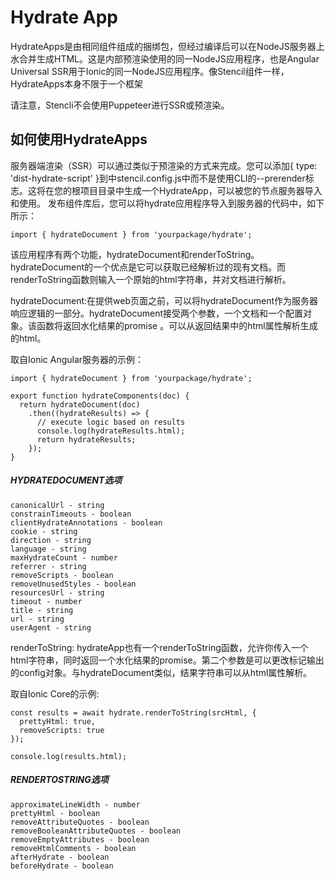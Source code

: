 <!--
 * @Date: 2021-01-20 16:50:54
 * @LastEditors: dongfb
 * @LastEditTime: 2021-01-20 17:04:21
-->
# Hydrate App

HydrateApps是由相同组件组成的捆绑包，但经过编译后可以在NodeJS服务器上水合并生成HTML。这是内部预渲染使用的同一NodeJS应用程序，也是Angular Universal SSR用于Ionic的同一NodeJS应用程序。像Stencil组件一样，HydrateApps本身不限于一个框架

请注意，Stencli不会使用Puppeteer进行SSR或预渲染。

## 如何使用HydrateApps

服务器端渲染（SSR）可以通过类似于预渲染的方式来完成。您可以添加{ type: 'dist-hydrate-script' }到中stencil.config.js中而不是使用CLI的--prerender标志。这将在您的根项目目录中生成一个HydrateApp，可以被您的节点服务器导入和使用。
发布组件库后，您可以将hydrate应用程序导入到服务器的代码中，如下所示：

```
import { hydrateDocument } from 'yourpackage/hydrate';
```

该应用程序有两个功能，hydrateDocument和renderToString。hydrateDocument的一个优点是它可以获取已经解析过的现有文档。而renderToString函数则输入一个原始的html字符串，并对文档进行解析。

hydrateDocument:在提供web页面之前，可以将hydrateDocument作为服务器响应逻辑的一部分。hydrateDocument接受两个参数，一个文档和一个配置对象。该函数将返回水化结果的promise 。可以从返回结果中的html属性解析生成的html。

取自Ionic Angular服务器的示例：

```
import { hydrateDocument } from 'yourpackage/hydrate';

export function hydrateComponents(doc) {
  return hydrateDocument(doc)
    .then((hydrateResults) => {
      // execute logic based on results
      console.log(hydrateResults.html);
      return hydrateResults;
    });
}
```

##### HYDRATEDOCUMENT选项

```
canonicalUrl - string
constrainTimeouts - boolean
clientHydrateAnnotations - boolean
cookie - string
direction - string
language - string
maxHydrateCount - number
referrer - string
removeScripts - boolean
removeUnusedStyles - boolean
resourcesUrl - string
timeout - number
title - string
url - string
userAgent - string
```

renderToString: hydrateApp也有一个renderToString函数，允许你传入一个html字符串，同时返回一个水化结果的promise。第二个参数是可以更改标记输出的config对象。与hydrateDocument类似，结果字符串可以从html属性解析。

取自Ionic Core的示例:

```
const results = await hydrate.renderToString(srcHtml, {
  prettyHtml: true,
  removeScripts: true
});

console.log(results.html);
```

##### RENDERTOSTRING选项

```
approximateLineWidth - number
prettyHtml - boolean
removeAttributeQuotes - boolean
removeBooleanAttributeQuotes - boolean
removeEmptyAttributes - boolean
removeHtmlComments - boolean
afterHydrate - boolean
beforeHydrate - boolean
```